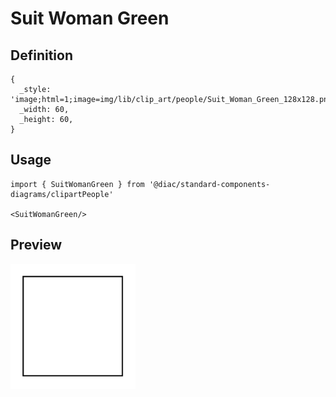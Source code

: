 # Suit Woman Green

## Definition

```
{
  _style: 'image;html=1;image=img/lib/clip_art/people/Suit_Woman_Green_128x128.pngstrokeColor=none;',
  _width: 60,
  _height: 60,
}
```

## Usage

```
import { SuitWomanGreen } from '@diac/standard-components-diagrams/clipartPeople'

<SuitWomanGreen/>
```

## Preview

<img src="./suit-woman-green.png" width="200"/>
